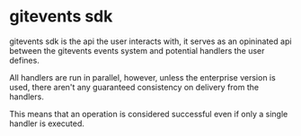 # gitevents sdk

gitevents sdk is the api the user interacts with, it serves as an opininated api
between the gitevents events system and potential handlers the user defines.

All handlers are run in parallel, however, unless the enterprise version is
used, there aren't any guaranteed consistency on delivery from the handlers.

This means that an operation is considered successful even if only a single
handler is executed.
